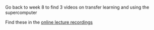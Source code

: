 Go back to week 8 to find 3 videos on transfer learning and using the supercomputer

Find these in the [online lecture recordings](https://www.dropbox.com/scl/fo/sc8rs4c1jtjlnivmzng3f/ADyhgSVA6XxmXL1vgJw1Q3s?rlkey=irl3h3qhqxvnewpcuhsoffqpx&st=ni6xn75g&dl=0)
